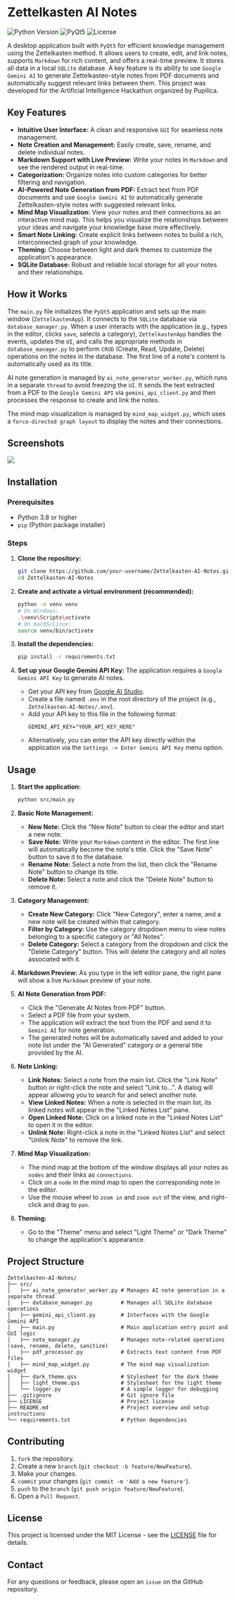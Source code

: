 # Zettelkasten AI Notes

![Python Version](https://img.shields.io/badge/Python-3.x-blue.svg)
![PyQt5](https://img.shields.io/badge/PyQt5-5.x-green.svg)
![License](https://img.shields.io/badge/License-MIT-yellow.svg)

A desktop application built with `PyQt5` for efficient knowledge management using the Zettelkasten method. It allows users to create, edit, and link notes, supports `Markdown` for rich content, and offers a real-time preview. It stores all data in a local `SQLite` database. A key feature is its ability to use `Google Gemini AI` to generate Zettelkasten-style notes from PDF documents and automatically suggest relevant links between them. This project was developed for the Artificial Intelligence Hackathon organized by Pupilica.

## Key Features

*   **Intuitive User Interface:** A clean and responsive `GUI` for seamless note management.
*   **Note Creation and Management:** Easily create, save, rename, and delete individual notes.
*   **Markdown Support with Live Preview:** Write your notes in `Markdown` and see the rendered output in real-time.
*   **Categorization:** Organize notes into custom categories for better filtering and navigation.
*   **AI-Powered Note Generation from PDF:** Extract text from PDF documents and use `Google Gemini AI` to automatically generate Zettelkasten-style notes with suggested relevant links.
*   **Mind Map Visualization:** View your notes and their connections as an interactive mind map. This helps you visualize the relationships between your ideas and navigate your knowledge base more effectively.
*   **Smart Note Linking:** Create explicit links between notes to build a rich, interconnected graph of your knowledge.
*   **Theming:** Choose between light and dark themes to customize the application's appearance.
*   **SQLite Database:** Robust and reliable local storage for all your notes and their relationships.

## How it Works

The `main.py` file initializes the `PyQt5` application and sets up the main window (`ZettelkastenApp`). It connects to the `SQLite` database via `database_manager.py`. When a user interacts with the application (e.g., types in the editor, clicks `save`, selects a category), `ZettelkastenApp` handles the events, updates the `UI`, and calls the appropriate methods in `database_manager.py` to perform `CRUD` (Create, Read, Update, Delete) operations on the notes in the database. The first line of a note's content is automatically used as its title.

AI note generation is managed by `ai_note_generator_worker.py`, which runs in a separate `thread` to avoid freezing the `UI`. It sends the text extracted from a PDF to the `Google Gemini API` via `gemini_api_client.py` and then processes the response to create and link the notes.

The mind map visualization is managed by `mind_map_widget.py`, which uses a `force-directed graph layout` to display the notes and their connections.

## Screenshots
![](./screenshot.png)

## Installation

### Prerequisites
*   Python 3.8 or higher
*   `pip` (Python package installer)

### Steps

1.  **Clone the repository:**
    ```bash
    git clone https://github.com/your-username/Zettelkasten-AI-Notes.git
    cd Zettelkasten-AI-Notes
    ```

2.  **Create and activate a virtual environment (recommended):**
    ```bash
    python -m venv venv
    # On Windows:
    .\venv\Scripts\activate
    # On macOS/Linux:
    source venv/bin/activate
    ```

3.  **Install the dependencies:**
    ```bash
    pip install -r requirements.txt
    ```

4.  **Set up your Google Gemini API Key:**
    The application requires a `Google Gemini API Key` to generate AI notes.
    *   Get your API key from [Google AI Studio](https://aistudio.google.com/app/apikey).
    *   Create a file named `.env` in the root directory of the project (e.g., `Zettelkasten-AI-Notes/.env`).
    *   Add your API key to this file in the following format:
        ```
        GEMINI_API_KEY="YOUR_API_KEY_HERE"
        ```
    *   Alternatively, you can enter the API key directly within the application via the `Settings -> Enter Gemini API Key` menu option.

## Usage

1.  **Start the application:**
    ```bash
    python src/main.py
    ```

2.  **Basic Note Management:**
    *   **New Note:** Click the "New Note" button to clear the editor and start a new note.
    *   **Save Note:** Write your `Markdown` content in the editor. The first line will automatically become the note's title. Click the "Save Note" button to save it to the database.
    *   **Rename Note:** Select a note from the list, then click the "Rename Note" button to change its title.
    *   **Delete Note:** Select a note and click the "Delete Note" button to remove it.

3.  **Category Management:**
    *   **Create New Category:** Click "New Category", enter a name, and a new note will be created within that category.
    *   **Filter by Category:** Use the category dropdown menu to view notes belonging to a specific category or "All Notes".
    *   **Delete Category:** Select a category from the dropdown and click the "Delete Category" button. This will delete the category and all notes associated with it.

4.  **Markdown Preview:**
    As you type in the left editor pane, the right pane will show a live `Markdown` preview of your note.

5.  **AI Note Generation from PDF:**
    *   Click the "Generate AI Notes from PDF" button.
    *   Select a PDF file from your system.
    *   The application will extract the text from the PDF and send it to `Gemini AI` for note generation.
    *   The generated notes will be automatically saved and added to your note list under the "AI Generated" category or a general title provided by the AI.

6.  **Note Linking:**
    *   **Link Notes:** Select a note from the main list. Click the "Link Note" button or right-click the note and select "Link to...". A dialog will appear allowing you to search for and select another note.
    *   **View Linked Notes:** When a note is selected in the main list, its linked notes will appear in the "Linked Notes List" pane.
    *   **Open Linked Note:** Click on a linked note in the "Linked Notes List" to open it in the editor.
    *   **Unlink Note:** Right-click a note in the "Linked Notes List" and select "Unlink Note" to remove the link.

7.  **Mind Map Visualization:**
    *   The mind map at the bottom of the window displays all your notes as `nodes` and their links as `connections`.
    *   Click on a `node` in the mind map to open the corresponding note in the editor.
    *   Use the mouse wheel to `zoom in` and `zoom out` of the view, and right-click and drag to `pan`.

8.  **Theming:**
    *   Go to the "Theme" menu and select "Light Theme" or "Dark Theme" to change the application's appearance.

## Project Structure
```
Zettelkasten-AI-Notes/
├── src/
│   ├── ai_note_generator_worker.py # Manages AI note generation in a separate thread
│   ├── database_manager.py         # Manages all SQLite database operations
│   ├── gemini_api_client.py        # Interfaces with the Google Gemini API
│   ├── main.py                     # Main application entry point and GUI logic
│   ├── note_manager.py             # Manages note-related operations (save, rename, delete, sanitize)
│   ├── pdf_processor.py            # Extracts text content from PDF files
│   ├── mind_map_widget.py          # The mind map visualization widget
│   ├── dark_theme.qss              # Stylesheet for the dark theme
│   ├── light_theme.qss             # Stylesheet for the light theme
│   └── logger.py                   # A simple logger for debugging
├── .gitignore                      # Git ignore file
├── LICENSE                         # Project license
├── README.md                       # Project overview and setup instructions
└── requirements.txt                # Python dependencies
```

## Contributing

1.  `fork` the repository.
2.  Create a new `branch` (`git checkout -b feature/NewFeature`).
3.  Make your changes.
4.  `commit` your changes (`git commit -m 'Add a new feature'`).
5.  `push` to the `branch` (`git push origin feature/NewFeature`).
6.  Open a `Pull Request`.

## License
This project is licensed under the MIT License - see the [LICENSE](LICENSE) file for details.

## Contact
For any questions or feedback, please open an `issue` on the GitHub repository.